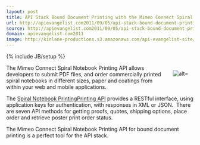 ```yaml
---
layout: post
title: API Stack Bound Document Printing with the Mimeo Connect Spiral Notebook Printing API
url: http://apievangelist.com2011/09/05/api-stack-bound-document-printing-with-the-mimeo-connect-spiral-notebook-printing-api/
source: http://apievangelist.com2011/09/05/api-stack-bound-document-printing-with-the-mimeo-connect-spiral-notebook-printing-api/
domain: apievangelist.com2011
image: http://kinlane-productions.s3.amazonaws.com/api-evangelist-site/blog/Spiral-Notebook-Example-Image.png
---
```

{% include JB/setup %}
<p><img style="padding: 15px;" src="http://kinlane-productions.s3.amazonaws.com/mimeo/Spiral-Notebook-Example-Image.png" alt=" alt=" align="right" />The Mimeo Connect Spiral Notebook Printing API allows developers to submit PDF files, and order commercially printed spiral notebooks in different sizes, paper and coatings from within your web and mobile applications.</p>
<p>The <a title="Spiral Notebook Printing API" href="&quot;http:/mimeoconnect.3scale.net/wiki/spiral-notebook-printing-api">Spiral Notebook PrintingPrinting API</a> provides a RESTful interface, using application keys for authentication, with responses in XML or JSON. &nbsp;There are seven API methods for getting proofs, quotes, shipping options, place order and retrieve poster print order status.</p>
<p>The Mimeo Connect Spiral Notebook Printing API for bound document printing is a perfect tool for the API stack.</p>
